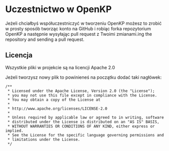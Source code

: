 # Uczestnictwo w OpenKP

Jeżeli chciałbyś współuczestniczyć w tworzeniu OpenKP możesz to zrobić w prosty sposób tworząc konto na GitHub i robiąc forka repozytorium OpenKP a następnie wysyłając pull request z Twoimi zmianami.ing the repository and sending a pull request.

## Licencja

Wszystkie pliki w projekcie są na licencji Apache 2.0

Jeżeli tworzysz nowy plik to powinieneś na początku dodać taki nagłówek:

```
/**
 * Licensed under the Apache License, Version 2.0 (the "License");
 * you may not use this file except in compliance with the License.
 * You may obtain a copy of the License at
 * 
 * http://www.apache.org/licenses/LICENSE-2.0
 * 
 * Unless required by applicable law or agreed to in writing, software
 * distributed under the License is distributed on an "AS IS" BASIS,
 * WITHOUT WARRANTIES OR CONDITIONS OF ANY KIND, either express or implied.
 * See the License for the specific language governing permissions and
 * limitations under the License.
 */
 ```
